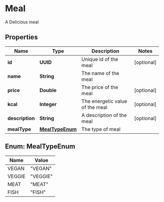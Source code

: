 

# Meal

A Delicious meal
## Properties

Name | Type | Description | Notes
------------ | ------------- | ------------- | -------------
**id** | **UUID** | Unique id of the meal |  [optional]
**name** | **String** | The name of the meal | 
**price** | **Double** | The price of the meal |  [optional]
**kcal** | **Integer** | The energetic value of the meal |  [optional]
**description** | **String** | A description of the meal |  [optional]
**mealType** | [**MealTypeEnum**](#MealTypeEnum) | The type of meal | 



## Enum: MealTypeEnum

Name | Value
---- | -----
VEGAN | &quot;VEGAN&quot;
VEGGIE | &quot;VEGGIE&quot;
MEAT | &quot;MEAT&quot;
FISH | &quot;FISH&quot;



